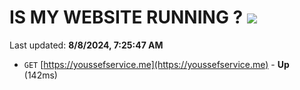 # IS MY WEBSITE RUNNING ? [![](https://img.shields.io/static/v1?label=Sponsor&message=%E2%9D%A4&logo=GitHub&color=%23fe8e86)](https://github.com/sponsors/Youssef-Lehmam)

Last updated: **8/8/2024, 7:25:47 AM**

- `GET` [https://youssefservice.me](https://youssefservice.me) - **Up** (142ms)

